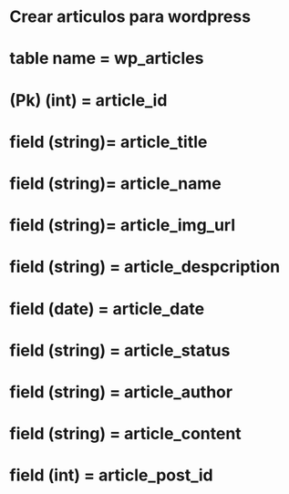 
<!-- articulos -->

# Crear articulos para wordpress

# table name = wp_articles

# (Pk) (int) = article_id
# field (string)= article_title
# field (string)= article_name
# field (string)= article_img_url
# field (string) = article_despcription
# field (date) = article_date
# field (string) = article_status
# field (string) = article_author
# field (string) = article_content
# field (int) = article_post_id